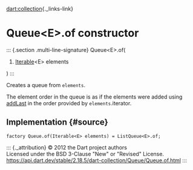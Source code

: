 [dart:collection](../../dart-collection/dart-collection-library){._links-link}

Queue\<E\>.of constructor
=========================

::: {.section .multi-line-signature}
Queue\<E\>.of(

1.  [Iterable](../../dart-core/iterable-class)\<E\> elements

)
:::

Creates a queue from `elements`.

The element order in the queue is as if the elements were added using
[addLast](addlast) in the order provided by `elements`.iterator.

Implementation {#source}
--------------

``` {.language-dart data-language="dart"}
factory Queue.of(Iterable<E> elements) = ListQueue<E>.of;
```

::: {._attribution}
© 2012 the Dart project authors\
Licensed under the BSD 3-Clause \"New\" or \"Revised\" License.\
<https://api.dart.dev/stable/2.18.5/dart-collection/Queue/Queue.of.html>
:::
